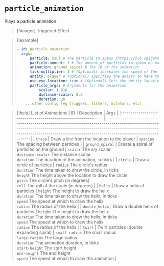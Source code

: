 # `particle_animation`

Plays a particle animation

> [!danger] Triggered Effect

> [!example]
> ```yaml
> - id: particle_animation
>   args:
>       particle: soul # The particle to spawn (https://hub.spigotmc.org/javadocs/spigot/org/bukkit/Particle.html)
>       particle-amount: 1 # The amount of particles to spawn on each point
>       animation: ground_spiral # The ID of the animation
>       tick-multiplier: 1 # (Optional) increases the speed of the animation by some multiplier
>       entity: player # (Optional) specifies the entity to have the animation activate around (player, victim, projectile)
>       use-eye-location: true # (Optional) Sets the entity location to be at eye level rather than ground level
>       particle_args: # Arguments for the animation
>           scalar: 1.618
>           distance-scalar: 0.5
>           duration: 20
>     ...other config (eg triggers, filters, mutators, etc)
> ```

> [!help] List of Animations
> | ID              | Description                                 | Args                                                                                                                                                                                                                                                     |
> |-----------------|---------------------------------------------|----------------------------------------------------------------------------------------------------------------------------------------------------------------------------------------------------------------------------------------------------------|
> | `trace`         | Draw a line from the location to the player | `spacing` The spacing between particles                                                                                                                                                                                                                  |
> | `ground_spiral` | Create a spiral of particles on the ground  | `scalar` The x/y scalar <br/> `distance-scalar` The distance scalar <br/> `duration` The duration of the animation, in ticks                                                                                                                             |
> | `circle`        | Draw a circle of particles                  | `radius` The circle's radius <br/> `duration` The time taken to draw the circle, in ticks <br/> `height` The height above the location to draw the circle <br/> `pitch` The circle's pitch (in degrees) <br/> `roll` The roll of the circle (in degrees) |
> | `helix`         | Draw a helix of particles                   | `height` The height to draw the helix <br/> `duration` The time taken to draw the helix, in ticks <br/> `speed` The speed at which to draw the helix <br/> `radius` The radius of the helix                                                              |
> | `double_helix`  | Draw a double helix of particles            | `height` The height to draw the helix <br/> `duration` The time taken to draw the helix, in ticks <br/> `speed` The speed at which to draw the helix <br/> `radius` The radius of the helix                                                              |
> | `twirl`         | Twirl particles (double expanding spiral)   | `small-radius` The small radius <br/> `large-radius` The large radius <br/> `duration` The animation duration, in ticks <br/> `start-height` The start height <br/> `end-height` The end height <br/> `speed` The speed at which to draw the animation   |
